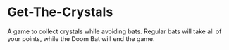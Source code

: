 # Get-The-Crystals
A game to collect crystals while avoiding bats. Regular bats will take all of your points, while the Doom Bat will end the game.
